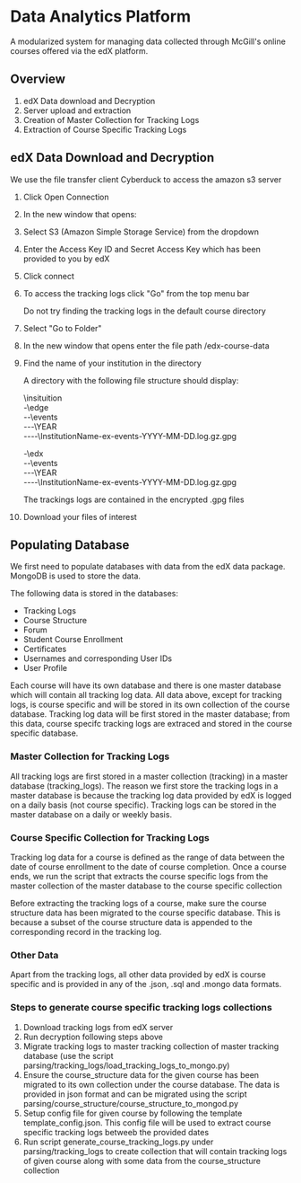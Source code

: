 Data Analytics Platform
======

A modularized system for managing data collected through McGill's online courses offered via the edX platform. 

Overview
------
1. edX Data download and Decryption
2. Server upload and extraction
3. Creation of Master Collection for Tracking Logs
4. Extraction of Course Specific Tracking Logs

edX Data Download and Decryption
------

We use the file transfer client Cyberduck to access the amazon s3 server

1. Click Open Connection
2. In the new window that opens:
 1. Select S3 (Amazon Simple Storage Service) from the dropdown
 2. Enter the Access Key ID and Secret Access Key which has been provided to you by edX
 3. Click connect
3. To access the tracking logs click "Go" from the top menu bar 

   Do not try finding the tracking logs in the default course directory

4. Select "Go to Folder"
5. In the new window that opens enter the file path /edx-course-data
6. Find the name of your institution in the directory

   A directory with the following file structure should display:
 
   \insituition  
   -\edge  
   --\events  
   ---\YEAR  
   ----\InstitutionName-ex-events-YYYY-MM-DD.log.gz.gpg  
   
   -\edx  
   --\events  
   ---\YEAR  
   ----\InstitutionName-ex-events-YYYY-MM-DD.log.gz.gpg  

   The trackings logs are contained in the encrypted .gpg files
   
7. Download your files of interest

Populating Database
----
We first need to populate databases with data from the edX data package. MongoDB is used to store the data. 

The following data is stored in the databases:
* Tracking Logs
* Course Structure
* Forum
* Student Course Enrollment
* Certificates
* Usernames and corresponding User IDs
* User Profile

Each course will have its own database and there is one master database which will contain all tracking log data. All data above, except for tracking logs, is course specific and will be stored in its own collection of the course database. Tracking log data will be first stored in the master database; from this data, course specifc tracking logs are extraced and stored in the course specific database. 

### Master Collection for Tracking Logs
All tracking logs are first stored in a master collection (tracking) in a master database (tracking_logs). The reason we first store the tracking logs in a master database is because the tracking log data provided by edX is logged on a daily basis (not course specific). Tracking logs can be stored in the master database on a daily or weekly basis. 

### Course Specific Collection for Tracking Logs
Tracking log data for a course is defined as the range of data between the date of course enrollment to the date of course completion. Once a course ends, we run the script that extracts the course specific logs from the master collection of the master database to the course specific collection

Before extracting the tracking logs of a course, make sure the course structure data has been migrated to the course specific database. This is because a subset of the course structure data is appended to the corresponding record in the tracking log. 

### Other Data
Apart from the tracking logs, all other data provided by edX is course specific and is provided in any of the .json, .sql and .mongo data formats. 

### Steps to generate course specific tracking logs collections
1. Download tracking logs from edX server
2. Run decryption following steps above
3. Migrate tracking logs to master tracking collection of master tracking database (use the script parsing/tracking_logs/load_tracking_logs_to_mongo.py)
4. Ensure the course_structure data for the given course has been migrated to its own collection under the course database. The data is provided in json format and can be migrated using the script parsing/course_structure/course_structure_to_mongod.py
5. Setup config file for given course by following the template template_config.json. This config file will be used to extract course specific tracking logs betweeb the provided dates
6. Run script generate_course_tracking_logs.py under parsing/tracking_logs to create collection that will contain tracking logs of given course along with some data from the course_structure collection
